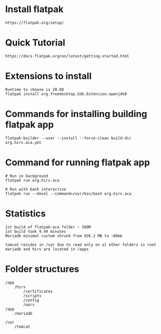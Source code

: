 # Install flatpak
	https://flatpak.org/setup/

# Quick Tutorial
	https://docs.flatpak.org/en/latest/getting-started.html

# Extensions to install
	Runtime to choose is 20.08
	flatpak install org.freedesktop.Sdk.Extension.openjdk8

# Commands for installing building flatpak app
	flatpak-builder --user --install --force-clean build-dir org.hirs.aca.yml

# Command for running flatpak app
	
	# Run in background
	flatpak run org.hirs.aca

	# Run with bash interactive
	flatpak run --devel --command=/usr/bin/bash org.hirs.aca


# Statistics
	1st build of flatpak-aca folder ~ 580M
	1st build took 9.49 minutes
	Mariadb minimal custom shrunk from 926.2 MB to ~80mb

	tomcat resides in /var due to read only on al other folders in root
	mariadb and hirs are located in /apps

# Folder structures
	/app
		/hirs
			/certificates
			/scripts
			/config
			/wars
	/app
		/mariadb

	/var
		/tomcat



